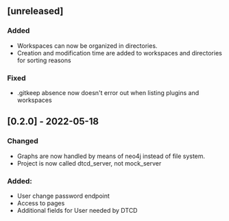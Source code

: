 ## [unreleased]

### Added
- Workspaces can now be organized in directories. 
- Creation and modification time are added to workspaces and directories for sorting reasons

### Fixed
- .gitkeep absence now doesn't error out when listing plugins and workspaces

## [0.2.0] - 2022-05-18
### Changed
- Graphs are now handled by means of neo4j instead of file system.
- Project is now called dtcd_server, not mock_server

### Added:
- User change password endpoint
- Access to pages
- Additional fields for User needed by DTCD